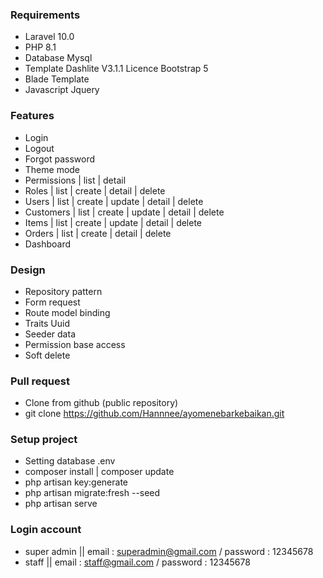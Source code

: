 ### Requirements

- Laravel 10.0
- PHP 8.1
- Database Mysql
- Template Dashlite V3.1.1 Licence Bootstrap 5
- Blade Template
- Javascript Jquery

### Features

- Login
- Logout
- Forgot password
- Theme mode
- Permissions   | list | detail
- Roles         | list | create | detail | delete
- Users         | list | create | update | detail | delete
- Customers     | list | create | update | detail | delete
- Items         | list | create | update | detail | delete
- Orders        | list | create | detail | delete
- Dashboard

### Design

- Repository pattern
- Form request 
- Route model binding
- Traits Uuid
- Seeder data
- Permission base access
- Soft delete

### Pull request

- Clone from github (public repository)
- git clone https://github.com/Hannnee/ayomenebarkebaikan.git

### Setup project

- Setting database .env
- composer install | composer update
- php artisan key:generate
- php artisan migrate:fresh --seed
- php artisan serve

### Login account

- super admin || email : superadmin@gmail.com / password : 12345678
- staff || email : staff@gmail.com / password : 12345678
